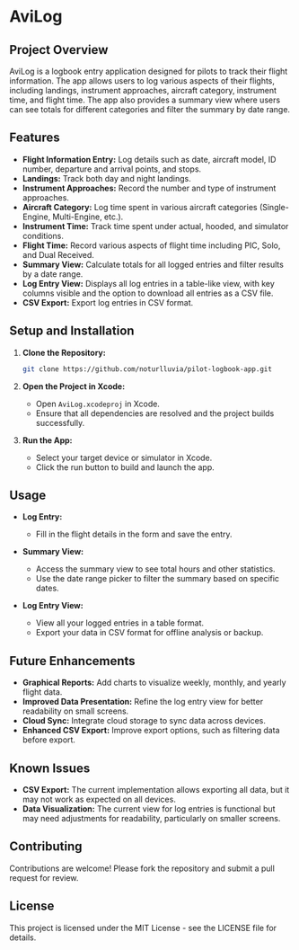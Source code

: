 # AviLog

## Project Overview

AviLog is a logbook entry application designed for pilots to track their flight information. The app allows users to log various aspects of their flights, including landings, instrument approaches, aircraft category, instrument time, and flight time. The app also provides a summary view where users can see totals for different categories and filter the summary by date range.

## Features

- **Flight Information Entry:** Log details such as date, aircraft model, ID number, departure and arrival points, and stops.
- **Landings:** Track both day and night landings.
- **Instrument Approaches:** Record the number and type of instrument approaches.
- **Aircraft Category:** Log time spent in various aircraft categories (Single-Engine, Multi-Engine, etc.).
- **Instrument Time:** Track time spent under actual, hooded, and simulator conditions.
- **Flight Time:** Record various aspects of flight time including PIC, Solo, and Dual Received.
- **Summary View:** Calculate totals for all logged entries and filter results by a date range.
- **Log Entry View:** Displays all log entries in a table-like view, with key columns visible and the option to download all entries as a CSV file.
- **CSV Export:** Export log entries in CSV format.

## Setup and Installation

1. **Clone the Repository:**

    ```bash
    git clone https://github.com/noturlluvia/pilot-logbook-app.git
    ```

2. **Open the Project in Xcode:**

   - Open `AviLog.xcodeproj` in Xcode.
   - Ensure that all dependencies are resolved and the project builds successfully.

3. **Run the App:**

   - Select your target device or simulator in Xcode.
   - Click the run button to build and launch the app.

## Usage

- **Log Entry:**
   - Fill in the flight details in the form and save the entry.
   
- **Summary View:**
   - Access the summary view to see total hours and other statistics.
   - Use the date range picker to filter the summary based on specific dates.

- **Log Entry View:**
   - View all your logged entries in a table format.
   - Export your data in CSV format for offline analysis or backup.

## Future Enhancements

- **Graphical Reports:** Add charts to visualize weekly, monthly, and yearly flight data.
- **Improved Data Presentation:** Refine the log entry view for better readability on small screens.
- **Cloud Sync:** Integrate cloud storage to sync data across devices.
- **Enhanced CSV Export:** Improve export options, such as filtering data before export.

## Known Issues

- **CSV Export:** The current implementation allows exporting all data, but it may not work as expected on all devices.
- **Data Visualization:** The current view for log entries is functional but may need adjustments for readability, particularly on smaller screens.

## Contributing

Contributions are welcome! Please fork the repository and submit a pull request for review.

## License

This project is licensed under the MIT License - see the LICENSE file for details.
